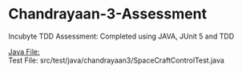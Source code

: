 # Chandrayaan-3-Assessment
Incubyte TDD Assessment: Completed using JAVA, JUnit 5 and TDD

[Java File:](src/main/java/chandrayaan3/SpaceCraftControl.java) <br/>
Test File: src/test/java/chandrayaan3/SpaceCraftControlTest.java
